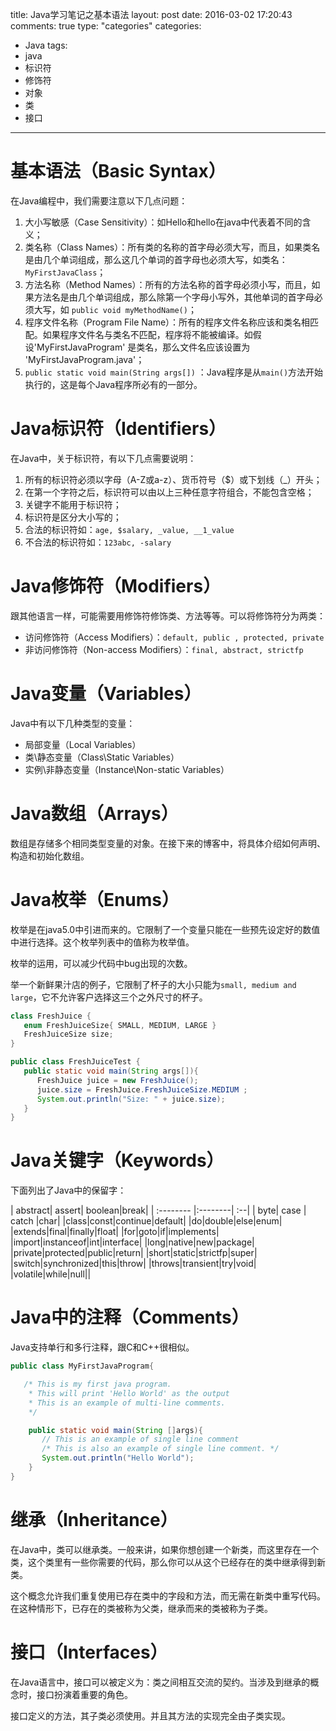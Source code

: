 title: Java学习笔记之基本语法
layout: post
date: 2016-03-02 17:20:43  
comments: true
type: "categories"
categories: 
- Java
tags: 
- java
- 标识符
- 修饰符
- 对象
- 类
- 接口

---
# 基本语法（Basic Syntax）
在Java编程中，我们需要注意以下几点问题：

1. 大小写敏感（Case Sensitivity）：如Hello和hello在java中代表着不同的含义；
2. 类名称（Class Names）：所有类的名称的首字母必须大写，而且，如果类名是由几个单词组成，那么这几个单词的首字母也必须大写，如类名：`MyFirstJavaClass`；
3. 方法名称（Method Names）：所有的方法名称的首字母必须小写，而且，如果方法名是由几个单词组成，那么除第一个字母小写外，其他单词的首字母必须大写，如 `public void myMethodName()`；
4. 程序文件名称（Program File Name）：所有的程序文件名称应该和类名相匹配。如果程序文件名与类名不匹配，程序将不能被编译。如假设'MyFirstJavaProgram' 是类名，那么文件名应该设置为 'MyFirstJavaProgram.java'；
5. `public static void main(String args[])` ：Java程序是从`main()`方法开始执行的，这是每个Java程序所必有的一部分。

<!--more-->

# Java标识符（Identifiers）
在Java中，关于标识符，有以下几点需要说明：

1. 所有的标识符必须以字母（A-Z或a-z）、货币符号（$）或下划线（_）开头；
2. 在第一个字符之后，标识符可以由以上三种任意字符组合，不能包含空格；
3. 关键字不能用于标识符；
4. 标识符是区分大小写的；
5. 合法的标识符如：`age, $salary, _value, __1_value`
6. 不合法的标识符如：`123abc, -salary`

# Java修饰符（Modifiers）
跟其他语言一样，可能需要用修饰符修饰类、方法等等。可以将修饰符分为两类：

- 访问修饰符（Access Modifiers）：`default, public , protected, private`
- 非访问修饰符（Non-access Modifiers）：`final, abstract, strictfp`

# Java变量（Variables）
Java中有以下几种类型的变量：

- 局部变量（Local Variables）
- 类\静态变量（Class\Static Variables）
- 实例\非静态变量（Instance\Non-static Variables）

# Java数组（Arrays）
数组是存储多个相同类型变量的对象。在接下来的博客中，将具体介绍如何声明、构造和初始化数组。

# Java枚举（Enums）
枚举是在java5.0中引进而来的。它限制了一个变量只能在一些预先设定好的数值中进行选择。这个枚举列表中的值称为枚举值。

枚举的运用，可以减少代码中bug出现的次数。

举一个新鲜果汁店的例子，它限制了杯子的大小只能为`small, medium and large`，它不允许客户选择这三个之外尺寸的杯子。

```java
class FreshJuice {
   enum FreshJuiceSize{ SMALL, MEDIUM, LARGE }
   FreshJuiceSize size;
}

public class FreshJuiceTest {
   public static void main(String args[]){
      FreshJuice juice = new FreshJuice();
      juice.size = FreshJuice.FreshJuiceSize.MEDIUM ;
      System.out.println("Size: " + juice.size);
   }
}
```

# Java关键字（Keywords）
下面列出了Java中的保留字：

| abstract|    assert| boolean|break|
| :-------- |:--------| :--|
| byte| case |  catch   |char|
|class|const|continue|default|
|do|double|else|enum|
|extends|final|finally|float|
|for|goto|if|implements|
|import|instanceof|int|interface|
|long|native|new|package|
|private|protected|public|return|
|short|static|strictfp|super|
|switch|synchronized|this|throw|
|throws|transient|try|void|
|volatile|while|null|| 

# Java中的注释（Comments）
Java支持单行和多行注释，跟C和C++很相似。

```java
public class MyFirstJavaProgram{

   /* This is my first java program.
    * This will print 'Hello World' as the output
    * This is an example of multi-line comments.
    */

    public static void main(String []args){
       // This is an example of single line comment
       /* This is also an example of single line comment. */
       System.out.println("Hello World"); 
    }
} 
```

# 继承（Inheritance）
在Java中，类可以继承类。一般来讲，如果你想创建一个新类，而这里存在一个类，这个类里有一些你需要的代码，那么你可以从这个已经存在的类中继承得到新类。

这个概念允许我们重复使用已存在类中的字段和方法，而无需在新类中重写代码。在这种情形下，已存在的类被称为父类，继承而来的类被称为子类。

# 接口（Interfaces）
在Java语言中，接口可以被定义为：类之间相互交流的契约。当涉及到继承的概念时，接口扮演着重要的角色。

接口定义的方法，其子类必须使用。并且其方法的实现完全由子类实现。